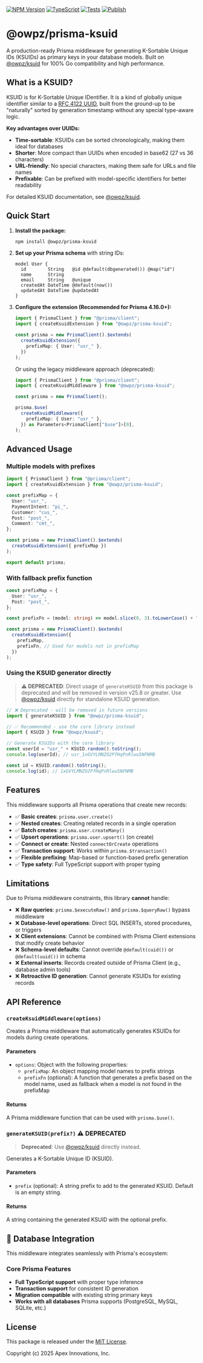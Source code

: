 [![NPM Version](https://img.shields.io/npm/v/@owpz/prisma-ksuid)](https://www.npmjs.com/package/@owpz/prisma-ksuid)
[![TypeScript](https://img.shields.io/badge/TypeScript-Ready-blue.svg)](https://www.typescriptlang.org/)
[![Tests](https://github.com/owpz/prisma-ksuid/actions/workflows/test.yml/badge.svg)](https://github.com/owpz/prisma-ksuid/actions/workflows/test.yml)
[![Publish](https://github.com/owpz/prisma-ksuid/actions/workflows/publish.yml/badge.svg)](https://github.com/owpz/prisma-ksuid/actions/workflows/publish.yml)

# @owpz/prisma-ksuid

A production-ready Prisma middleware for generating K-Sortable Unique IDs (KSUIDs) as primary keys in your database models. Built on [@owpz/ksuid](https://github.com/owpz/ksuid) for 100% Go compatibility and high performance.

## What is a KSUID?

KSUID is for K-Sortable Unique IDentifier. It is a kind of globally unique identifier similar to a [RFC 4122 UUID](https://en.wikipedia.org/wiki/Universally_unique_identifier), built from the ground-up to be "naturally" sorted by generation timestamp without any special type-aware logic.

**Key advantages over UUIDs:**

- **Time-sortable**: KSUIDs can be sorted chronologically, making them ideal for databases
- **Shorter**: More compact than UUIDs when encoded in base62 (27 vs 36 characters)
- **URL-friendly**: No special characters, making them safe for URLs and file names
- **Prefixable**: Can be prefixed with model-specific identifiers for better readability

For detailed KSUID documentation, see [@owpz/ksuid](https://github.com/owpz/ksuid).

## Quick Start

1. **Install the package:**

   ```bash
   npm install @owpz/prisma-ksuid
   ```

2. **Set up your Prisma schema** with string IDs:

   ```prisma
   model User {
     id        String   @id @default(dbgenerated()) @map("id")
     name      String
     email     String   @unique
     createdAt DateTime @default(now())
     updatedAt DateTime @updatedAt
   }
   ```

3. **Configure the extension (Recommended for Prisma 4.16.0+):**

   ```typescript
   import { PrismaClient } from "@prisma/client";
   import { createKsuidExtension } from "@owpz/prisma-ksuid";

   const prisma = new PrismaClient().$extends(
     createKsuidExtension({
       prefixMap: { User: "usr_" },
     })
   );
   ```

   Or using the legacy middleware approach (deprecated):

   ```typescript
   import { PrismaClient } from "@prisma/client";
   import { createKsuidMiddleware } from "@owpz/prisma-ksuid";

   const prisma = new PrismaClient();

   prisma.$use(
     createKsuidMiddleware({
       prefixMap: { User: "usr_" },
     }) as Parameters<PrismaClient["$use"]>[0],
   );
   ```

## Advanced Usage

### Multiple models with prefixes

```typescript
import { PrismaClient } from "@prisma/client";
import { createKsuidExtension } from "@owpz/prisma-ksuid";

const prefixMap = {
  User: "usr_",
  PaymentIntent: "pi_",
  Customer: "cus_",
  Post: "post_",
  Comment: "cmt_",
};

const prisma = new PrismaClient().$extends(
  createKsuidExtension({ prefixMap })
);

export default prisma;
```

### With fallback prefix function

```typescript
const prefixMap = {
  User: "usr_",
  Post: "post_",
};

const prefixFn = (model: string) => model.slice(0, 3).toLowerCase() + "_";

const prisma = new PrismaClient().$extends(
  createKsuidExtension({
    prefixMap,
    prefixFn, // Used for models not in prefixMap
  })
);
```

### Using the KSUID generator directly

> **⚠️ DEPRECATED**: Direct usage of `generateKSUID` from this package is deprecated and will be removed in version v25.8 or greater. Use [@owpz/ksuid](https://github.com/owpz/ksuid) directly for standalone KSUID generation.

```typescript
// ❌ Deprecated - will be removed in future versions
import { generateKSUID } from "@owpz/prisma-ksuid";

// ✅ Recommended - use the core library instead
import { KSUID } from "@owpz/ksuid";

// Generate KSUIDs with the core library
const userId = "usr_" + KSUID.random().toString();
console.log(userId); // usr_1xGVYLMNZO2PfHqPnRlwu5NFNMB

const id = KSUID.random().toString();
console.log(id); // 1xGVYLMNZO2PfHqPnRlwu5NFNMB
```

## Features

This middleware supports all Prisma operations that create new records:

- ✅ **Basic creates**: `prisma.user.create()`
- ✅ **Nested creates**: Creating related records in a single operation
- ✅ **Batch creates**: `prisma.user.createMany()`
- ✅ **Upsert operations**: `prisma.user.upsert()` (on create)
- ✅ **Connect or create**: Nested `connectOrCreate` operations
- ✅ **Transaction support**: Works within `prisma.$transaction()`
- ✅ **Flexible prefixing**: Map-based or function-based prefix generation
- ✅ **Type safety**: Full TypeScript support with proper typing

## Limitations

Due to Prisma middleware constraints, this library **cannot** handle:

- ❌ **Raw queries**: `prisma.$executeRaw()` and `prisma.$queryRaw()` bypass middleware
- ❌ **Database-level operations**: Direct SQL INSERTs, stored procedures, or triggers
- ❌ **Client extensions**: Cannot be combined with Prisma Client extensions that modify create behavior
- ❌ **Schema-level defaults**: Cannot override `@default(cuid())` or `@default(uuid())` in schema
- ❌ **External inserts**: Records created outside of Prisma Client (e.g., database admin tools)
- ❌ **Retroactive ID generation**: Cannot generate KSUIDs for existing records

## API Reference

### `createKsuidMiddleware(options)`

Creates a Prisma middleware that automatically generates KSUIDs for models during create operations.

#### Parameters

- `options`: Object with the following properties:
  - `prefixMap`: An object mapping model names to prefix strings
  - `prefixFn` (optional): A function that generates a prefix based on the model name, used as fallback when a model is not found in the prefixMap

#### Returns

A Prisma middleware function that can be used with `prisma.$use()`.

### `generateKSUID(prefix?)` ⚠️ DEPRECATED

> **Deprecated**: Use [@owpz/ksuid](https://github.com/owpz/ksuid) directly instead.

Generates a K-Sortable Unique ID (KSUID).

#### Parameters

- `prefix` (optional): A string prefix to add to the generated KSUID. Default is an empty string.

#### Returns

A string containing the generated KSUID with the optional prefix.

## 🔌 Database Integration

This middleware integrates seamlessly with Prisma's ecosystem:

### **Core Prisma Features**

- **Full TypeScript support** with proper type inference
- **Transaction support** for consistent ID generation
- **Migration compatible** with existing string primary keys
- **Works with all databases** Prisma supports (PostgreSQL, MySQL, SQLite, etc.)

## License

This package is released under the [MIT License](LICENSE).

Copyright (c) 2025 Apex Innovations, Inc.
